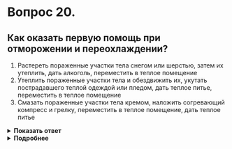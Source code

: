 # Вопрос 20.

## Как оказать первую помощь при отморожении и переохлаждении?

1. Растереть пораженные участки тела снегом или шерстью, затем их утеплить, дать алкоголь, переместить в теплое помещение
2. Утеплить пораженные участки тела и обездвижить их, укутать пострадавшего теплой одеждой или пледом, дать теплое питье, переместить в теплое помещение
3. Смазать пораженные участки тела кремом, наложить согревающий компресс и грелку, переместить в теплое помещение, дать теплое питье

<details>
<summary><b>Показать ответ</b></summary>
Правильный ответ: 2
</details>
<details>
<summary><b>Подробнее</b></summary>
Переохлаждение и отморожение - это различные состояния тела человека и его частей. При легкой и средней тяжести данных состояний, первую помощь пострадавшим следует оказывать в соответствии с ответом, в котором указываются действия в последовательности: утеплить, укутать пострадавшего, дать ему теплое питье, переместить в теплое помещение.
</details>